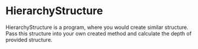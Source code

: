 # HierarchyStructure

HierarchyStructure is a program, where you would create similar structure. Pass this structure into your own
created method and calculate the depth of provided structure.
